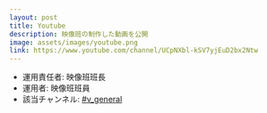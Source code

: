 ```yaml
---
layout: post
title: Youtube
description: 映像班の制作した動画を公開
image: assets/images/youtube.png
link: https://www.youtube.com/channel/UCpNXbl-kSV7yjEuD2bx2Ntw
---
```


- 運用責任者: 映像班班長
- 運用者: 映像班班員
- 該当チャンネル: [#v_general](https://sokon.slack.com/messages/C4ECQ811V/)
